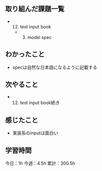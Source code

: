## 取り組んだ課題一覧

- 12. test input book
  - 3. model spec

## わかったこと

- specは自然な日本語になるように記載する

## 次やること

- 12. test input book続き

## 感じたこと

- 実装系のinputは面白い

## 学習時間

今日：1h
今週：4.5h
累計：300.5h
